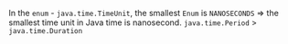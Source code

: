 In the `enum` - `java.time.TimeUnit`, the smallest `Enum` is `NANOSECONDS` => the smallest time unit in Java time is nanosecond.
`java.time.Period` > `java.time.Duration`
